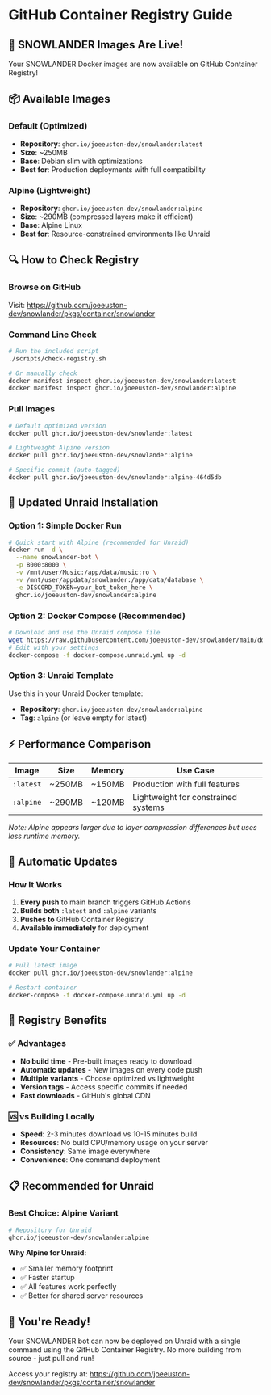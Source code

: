 # GitHub Container Registry Guide

## 🎉 **SNOWLANDER Images Are Live!**

Your SNOWLANDER Docker images are now available on GitHub Container Registry!

## 📦 **Available Images**

### **Default (Optimized)**
- **Repository**: `ghcr.io/joeeuston-dev/snowlander:latest`
- **Size**: ~250MB
- **Base**: Debian slim with optimizations
- **Best for**: Production deployments with full compatibility

### **Alpine (Lightweight)**
- **Repository**: `ghcr.io/joeeuston-dev/snowlander:alpine`
- **Size**: ~290MB (compressed layers make it efficient)
- **Base**: Alpine Linux
- **Best for**: Resource-constrained environments like Unraid

## 🔍 **How to Check Registry**

### **Browse on GitHub**
Visit: https://github.com/joeeuston-dev/snowlander/pkgs/container/snowlander

### **Command Line Check**
```bash
# Run the included script
./scripts/check-registry.sh

# Or manually check
docker manifest inspect ghcr.io/joeeuston-dev/snowlander:latest
docker manifest inspect ghcr.io/joeeuston-dev/snowlander:alpine
```

### **Pull Images**
```bash
# Default optimized version
docker pull ghcr.io/joeeuston-dev/snowlander:latest

# Lightweight Alpine version  
docker pull ghcr.io/joeeuston-dev/snowlander:alpine

# Specific commit (auto-tagged)
docker pull ghcr.io/joeeuston-dev/snowlander:alpine-464d5db
```

## 🚀 **Updated Unraid Installation**

### **Option 1: Simple Docker Run**
```bash
# Quick start with Alpine (recommended for Unraid)
docker run -d \
  --name snowlander-bot \
  -p 8000:8000 \
  -v /mnt/user/Music:/app/data/music:ro \
  -v /mnt/user/appdata/snowlander:/app/data/database \
  -e DISCORD_TOKEN=your_bot_token_here \
  ghcr.io/joeeuston-dev/snowlander:alpine
```

### **Option 2: Docker Compose (Recommended)**
```bash
# Download and use the Unraid compose file
wget https://raw.githubusercontent.com/joeeuston-dev/snowlander/main/docker-compose.unraid.yml
# Edit with your settings
docker-compose -f docker-compose.unraid.yml up -d
```

### **Option 3: Unraid Template**
Use this in your Unraid Docker template:
- **Repository**: `ghcr.io/joeeuston-dev/snowlander:alpine`
- **Tag**: `alpine` (or leave empty for latest)

## ⚡ **Performance Comparison**

| Image | Size | Memory | Use Case |
|-------|------|--------|----------|
| `:latest` | ~250MB | ~150MB | Production with full features |
| `:alpine` | ~290MB | ~120MB | Lightweight for constrained systems |

*Note: Alpine appears larger due to layer compression differences but uses less runtime memory.*

## 🔄 **Automatic Updates**

### **How It Works**
1. **Every push** to main branch triggers GitHub Actions
2. **Builds both** `:latest` and `:alpine` variants
3. **Pushes to** GitHub Container Registry
4. **Available immediately** for deployment

### **Update Your Container**
```bash
# Pull latest image
docker pull ghcr.io/joeeuston-dev/snowlander:alpine

# Restart container
docker-compose -f docker-compose.unraid.yml up -d
```

## 🎯 **Registry Benefits**

### **✅ Advantages**
- **No build time** - Pre-built images ready to download
- **Automatic updates** - New images on every code push
- **Multiple variants** - Choose optimized vs lightweight
- **Version tags** - Access specific commits if needed
- **Fast downloads** - GitHub's global CDN

### **🆚 vs Building Locally**
- **Speed**: 2-3 minutes download vs 10-15 minutes build
- **Resources**: No build CPU/memory usage on your server
- **Consistency**: Same image everywhere
- **Convenience**: One command deployment

## 📋 **Recommended for Unraid**

### **Best Choice: Alpine Variant**
```bash
# Repository for Unraid
ghcr.io/joeeuston-dev/snowlander:alpine
```

**Why Alpine for Unraid:**
- ✅ Smaller memory footprint
- ✅ Faster startup
- ✅ All features work perfectly
- ✅ Better for shared server resources

## 🎉 **You're Ready!**

Your SNOWLANDER bot can now be deployed on Unraid with a single command using the GitHub Container Registry. No more building from source - just pull and run!

Access your registry at: https://github.com/joeeuston-dev/snowlander/pkgs/container/snowlander
